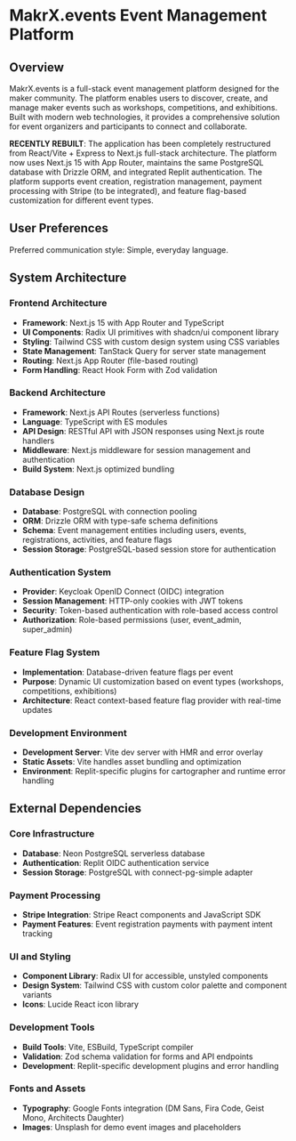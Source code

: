 # MakrX.events Event Management Platform

## Overview

MakrX.events is a full-stack event management platform designed for the maker community. The platform enables users to discover, create, and manage maker events such as workshops, competitions, and exhibitions. Built with modern web technologies, it provides a comprehensive solution for event organizers and participants to connect and collaborate.

**RECENTLY REBUILT**: The application has been completely restructured from React/Vite + Express to Next.js full-stack architecture. The platform now uses Next.js 15 with App Router, maintains the same PostgreSQL database with Drizzle ORM, and integrated Replit authentication. The platform supports event creation, registration management, payment processing with Stripe (to be integrated), and feature flag-based customization for different event types.

## User Preferences

Preferred communication style: Simple, everyday language.

## System Architecture

### Frontend Architecture
- **Framework**: Next.js 15 with App Router and TypeScript
- **UI Components**: Radix UI primitives with shadcn/ui component library
- **Styling**: Tailwind CSS with custom design system using CSS variables
- **State Management**: TanStack Query for server state management
- **Routing**: Next.js App Router (file-based routing)
- **Form Handling**: React Hook Form with Zod validation

### Backend Architecture
- **Framework**: Next.js API Routes (serverless functions)
- **Language**: TypeScript with ES modules
- **API Design**: RESTful API with JSON responses using Next.js route handlers
- **Middleware**: Next.js middleware for session management and authentication
- **Build System**: Next.js optimized bundling

### Database Design
- **Database**: PostgreSQL with connection pooling
- **ORM**: Drizzle ORM with type-safe schema definitions
- **Schema**: Event management entities including users, events, registrations, activities, and feature flags
- **Session Storage**: PostgreSQL-based session store for authentication

### Authentication System
- **Provider**: Keycloak OpenID Connect (OIDC) integration 
- **Session Management**: HTTP-only cookies with JWT tokens
- **Security**: Token-based authentication with role-based access control
- **Authorization**: Role-based permissions (user, event_admin, super_admin)

### Feature Flag System
- **Implementation**: Database-driven feature flags per event
- **Purpose**: Dynamic UI customization based on event types (workshops, competitions, exhibitions)
- **Architecture**: React context-based feature flag provider with real-time updates

### Development Environment
- **Development Server**: Vite dev server with HMR and error overlay
- **Static Assets**: Vite handles asset bundling and optimization
- **Environment**: Replit-specific plugins for cartographer and runtime error handling

## External Dependencies

### Core Infrastructure
- **Database**: Neon PostgreSQL serverless database
- **Authentication**: Replit OIDC authentication service
- **Session Storage**: PostgreSQL with connect-pg-simple adapter

### Payment Processing
- **Stripe Integration**: Stripe React components and JavaScript SDK
- **Payment Features**: Event registration payments with payment intent tracking

### UI and Styling
- **Component Library**: Radix UI for accessible, unstyled components
- **Design System**: Tailwind CSS with custom color palette and component variants
- **Icons**: Lucide React icon library

### Development Tools
- **Build Tools**: Vite, ESBuild, TypeScript compiler
- **Validation**: Zod schema validation for forms and API endpoints
- **Development**: Replit-specific development plugins and error handling

### Fonts and Assets
- **Typography**: Google Fonts integration (DM Sans, Fira Code, Geist Mono, Architects Daughter)
- **Images**: Unsplash for demo event images and placeholders